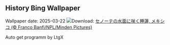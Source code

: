 ## History Bing Wallpaper
Wallpaper date: 2025-03-22
![](https://www.bing.com/th?id=OHR.CenoteLilies_JA-JP9666252322_UHD.jpg&w=1000)Download: [セノーテの水面に咲く睡蓮, メキシコ (© Franco Banfi/NPL/Minden Pictures)](https://www.bing.com/th?id=OHR.CenoteLilies_JA-JP9666252322_UHD.jpg)

Auto get programm by LtgX

